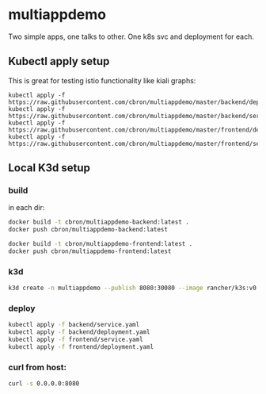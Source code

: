# multiappdemo

Two simple apps, one talks to other. One k8s svc and deployment for each. 

## Kubectl apply setup

This is great for testing istio functionality like kiali graphs:

```
kubectl apply -f https://raw.githubusercontent.com/cbron/multiappdemo/master/backend/deployment.yaml
kubectl apply -f https://raw.githubusercontent.com/cbron/multiappdemo/master/backend/service.yaml
kubectl apply -f https://raw.githubusercontent.com/cbron/multiappdemo/master/frontend/deployment.yaml
kubectl apply -f https://raw.githubusercontent.com/cbron/multiappdemo/master/frontend/service.yaml
```


## Local K3d setup

### build

in each dir: 

```bash
docker build -t cbron/multiappdemo-backend:latest .
docker push cbron/multiappdemo-backend:latest
```

```bash
docker build -t cbron/multiappdemo-frontend:latest .
docker push cbron/multiappdemo-frontend:latest
```

### k3d

```bash
k3d create -n multiappdemo --publish 8080:30080 --image rancher/k3s:v0.9.1
```

### deploy

```bash
kubectl apply -f backend/service.yaml
kubectl apply -f backend/deployment.yaml
kubectl apply -f frontend/service.yaml
kubectl apply -f frontend/deployment.yaml
```

### curl from host: 

```bash
curl -s 0.0.0.0:8080
```
